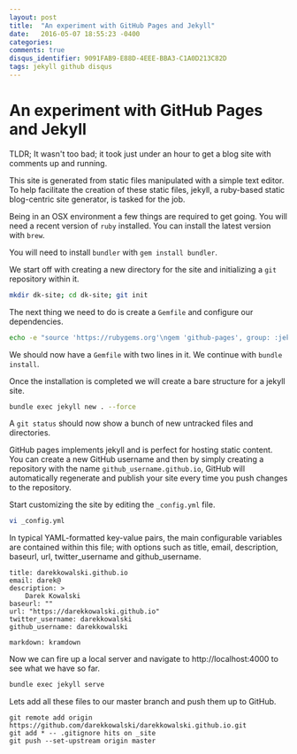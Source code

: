 ```yaml
---
layout: post
title:  "An experiment with GitHub Pages and Jekyll"
date:   2016-05-07 18:55:23 -0400
categories:
comments: true
disqus_identifier: 9091FAB9-E88D-4EEE-BBA3-C1A0D213C82D
tags: jekyll github disqus
---
```


# An experiment with GitHub Pages and Jekyll

TLDR; It wasn't too bad; it took just under an hour to get a blog site with comments up and running.

This site is generated from static files manipulated with a simple text editor.
To help facilitate the creation of these static files, jekyll, a ruby-based static
blog-centric site generator, is tasked for the job.

Being in an OSX environment a few things are required to get going. You will need
a recent version of `ruby` installed. You can install the latest version with `brew`.

You will need to install `bundler` with `gem install bundler`.

We start off with creating a new directory for the site and initializing a `git`
repository within it.

```bash
mkdir dk-site; cd dk-site; git init
```

The next thing we need to do is create a `Gemfile` and configure our dependencies.

```bash
echo -e "source 'https://rubygems.org'\ngem 'github-pages', group: :jekyll_plugins" >> Gemfile
```

We should now have a `Gemfile` with two lines in it. We continue with `bundle install`.

Once the installation is completed we will create a bare structure for a jekyll site.

```bash
bundle exec jekyll new . --force
```

A `git status` should now show a bunch of new untracked files and directories.

GitHub pages implements jekyll and is perfect for hosting static content. You
can create a new GitHub username and then by simply creating a repository with the name
`github_username.github.io`, GitHub will automatically regenerate and publish
your site every time you push changes to the repository.

Start customizing the site by editing the `_config.yml` file.

```bash
vi _config.yml
```

In typical YAML-formatted key-value pairs, the main configurable variables are
contained within this file; with options such as title, email, description,
baseurl, url, twitter_username and github_username.

```YAML-formatted
title: darekkowalski.github.io
email: darek@
description: >
    Darek Kowalski
baseurl: ""
url: "https://darekkowalski.github.io"
twitter_username: darekkowalski
github_username: darekkowalski

markdown: kramdown
```

Now we can fire up a local server and navigate to http://localhost:4000 to see
what we have so far.

```bash
bundle exec jekyll serve
```

Lets add all these files to our master branch and push them up to GitHub.

```git
git remote add origin https://github.com/darekkowalski/darekkowalski.github.io.git
git add * -- .gitignore hits on _site
git push --set-upstream origin master

```
